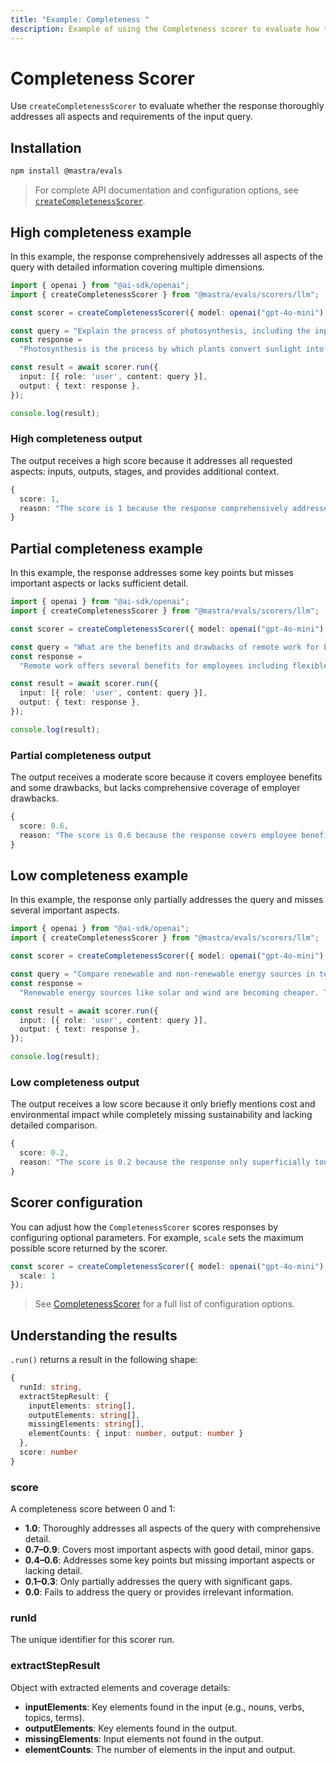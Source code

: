```yaml
---
title: "Example: Completeness "
description: Example of using the Completeness scorer to evaluate how thoroughly responses address all aspects of a query.
---
```



# Completeness Scorer

Use `createCompletenessScorer` to evaluate whether the response thoroughly addresses all aspects and requirements of the input query.

## Installation

```bash copy
npm install @mastra/evals
```

> For complete API documentation and configuration options, see [`createCompletenessScorer`](/reference/scorers/completeness).

## High completeness example

In this example, the response comprehensively addresses all aspects of the query with detailed information covering multiple dimensions.

```typescript filename="src/example-high-completeness.ts" showLineNumbers copy
import { openai } from "@ai-sdk/openai";
import { createCompletenessScorer } from "@mastra/evals/scorers/llm";

const scorer = createCompletenessScorer({ model: openai("gpt-4o-mini") });

const query = "Explain the process of photosynthesis, including the inputs, outputs, and stages involved.";
const response =
  "Photosynthesis is the process by which plants convert sunlight into chemical energy. Inputs: Carbon dioxide (CO2) from the air enters through stomata, water (H2O) is absorbed by roots, and sunlight provides energy captured by chlorophyll. The process occurs in two main stages: 1) Light-dependent reactions in the thylakoids convert light energy to ATP and NADPH while splitting water and releasing oxygen. 2) Light-independent reactions (Calvin cycle) in the stroma use ATP, NADPH, and CO2 to produce glucose. Outputs: Glucose (C6H12O6) serves as food for the plant, and oxygen (O2) is released as a byproduct. The overall equation is: 6CO2 + 6H2O + light energy → C6H12O6 + 6O2.";

const result = await scorer.run({
  input: [{ role: 'user', content: query }],
  output: { text: response },
});

console.log(result);
```

### High completeness output

The output receives a high score because it addresses all requested aspects: inputs, outputs, stages, and provides additional context.

```typescript
{
  score: 1,
  reason: "The score is 1 because the response comprehensively addresses all aspects of the query: it explains what photosynthesis is, lists all inputs (CO2, H2O, sunlight), describes both stages in detail (light-dependent and light-independent reactions), specifies all outputs (glucose and oxygen), and even provides the chemical equation. No significant aspects are missing."
}
```

## Partial completeness example

In this example, the response addresses some key points but misses important aspects or lacks sufficient detail.

```typescript filename="src/example-partial-completeness.ts" showLineNumbers copy
import { openai } from "@ai-sdk/openai";
import { createCompletenessScorer } from "@mastra/evals/scorers/llm";

const scorer = createCompletenessScorer({ model: openai("gpt-4o-mini") });

const query = "What are the benefits and drawbacks of remote work for both employees and employers?";
const response =
  "Remote work offers several benefits for employees including flexible schedules, no commuting time, and better work-life balance. It also reduces costs for office space and utilities for employers. However, remote work can lead to isolation and communication challenges for employees.";

const result = await scorer.run({
  input: [{ role: 'user', content: query }],
  output: { text: response },
});

console.log(result);
```

### Partial completeness output

The output receives a moderate score because it covers employee benefits and some drawbacks, but lacks comprehensive coverage of employer drawbacks.

```typescript
{
  score: 0.6,
  reason: "The score is 0.6 because the response covers employee benefits (flexibility, no commuting, work-life balance) and one employer benefit (reduced costs), as well as some employee drawbacks (isolation, communication challenges). However, it fails to address potential drawbacks for employers such as reduced oversight, team cohesion challenges, or productivity monitoring difficulties."
}
```

## Low completeness example

In this example, the response only partially addresses the query and misses several important aspects.

```typescript filename="src/example-low-completeness.ts" showLineNumbers copy
import { openai } from "@ai-sdk/openai";
import { createCompletenessScorer } from "@mastra/evals/scorers/llm";

const scorer = createCompletenessScorer({ model: openai("gpt-4o-mini") });

const query = "Compare renewable and non-renewable energy sources in terms of cost, environmental impact, and sustainability.";
const response =
  "Renewable energy sources like solar and wind are becoming cheaper. They're better for the environment than fossil fuels.";

const result = await scorer.run({
  input: [{ role: 'user', content: query }],
  output: { text: response },
});

console.log(result);
```

### Low completeness output

The output receives a low score because it only briefly mentions cost and environmental impact while completely missing sustainability and lacking detailed comparison.

```typescript
{
  score: 0.2,
  reason: "The score is 0.2 because the response only superficially touches on cost (renewable getting cheaper) and environmental impact (renewable better than fossil fuels) but provides no detailed comparison, fails to address sustainability aspects, doesn't discuss specific non-renewable sources, and lacks depth in all mentioned areas."
}
```

## Scorer configuration

You can adjust how the `CompletenessScorer` scores responses by configuring optional parameters. For example, `scale` sets the maximum possible score returned by the scorer.

```typescript showLineNumbers copy
const scorer = createCompletenessScorer({ model: openai("gpt-4o-mini"), options: {
  scale: 1
});
```
> See [CompletenessScorer](/reference/scorers/completeness.md) for a full list of configuration options.

## Understanding the results

`.run()` returns a result in the following shape:

```typescript
{
  runId: string,
  extractStepResult: {
    inputElements: string[],
    outputElements: string[],
    missingElements: string[],
    elementCounts: { input: number, output: number }
  },
  score: number
}
```

### score

A completeness score between 0 and 1:

- **1.0**: Thoroughly addresses all aspects of the query with comprehensive detail.
- **0.7–0.9**: Covers most important aspects with good detail, minor gaps.
- **0.4–0.6**: Addresses some key points but missing important aspects or lacking detail.
- **0.1–0.3**: Only partially addresses the query with significant gaps.
- **0.0**: Fails to address the query or provides irrelevant information.

### runId
The unique identifier for this scorer run.

### extractStepResult
Object with extracted elements and coverage details:
- **inputElements**: Key elements found in the input (e.g., nouns, verbs, topics, terms).
- **outputElements**: Key elements found in the output.
- **missingElements**: Input elements not found in the output.
- **elementCounts**: The number of elements in the input and output.

<GithubLink
  marginTop='mt-16'
  link="https://github.com/mastra-ai/mastra/blob/main/examples/basics/scorers/completeness"
/>
